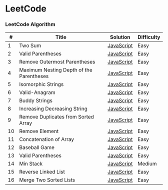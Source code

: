 # LeetCode

### LeetCode Algorithm

| #   | Title                                    | Solution                                                                        | Difficulty |
| --- | ---------------------------------------- | ------------------------------------------------------------------------------- | ---------- |
| 1   | Two Sum                                  | [JavaScript](./algorithms/JavaScript/Two-Sum/two-sum.js)                        | Easy       |
| 2   | Valid Parentheses                        | [JavaScript](./String/20-Valid-Parentheses/JavaScript)                          | Easy       |
| 3   | Remove Outermost Parentheses             | [JavaScript](./String/1021-Remove-Outermost-Parentheses/JavaScript)             | Easy       |
| 4   | Maximum Nesting Depth of the Parentheses | [JavaScript](./String/1614-Maximum-Nesting-Depth-of-the-Parentheses/JavaScript) | Easy       |
| 5   | Isomorphic Strings                       | [JavaScript](./String/205-Isomorphic-String/JavaScript)                         | Easy       |
| 6   | Valid-Anagram                            | [JavaScript](./String/242-Valid-Anagram/JavaScript)                             | Easy       |
| 7   | Buddy Strings                            | [JavaScript](./String/850-Buddy-Strings/JavaScript)                             | Easy       |
| 8   | Increasing Decreasing String             | [JavaScript](./String/1370-Increasing-Decreasing-String/JavaScript)             | Easy       |
| 9   | Remove Duplicates from Sorted Array      | [JavaScript](./Array/26.%20Remove%20Duplicates%20from%20Sorted%20Array)         | Easy       |
| 10  | Remove Element                           | [JavaScript](./Array/27.%20Remove%20Element)                                    | Easy       |
| 11  | Concatenation of Array                   | [JavaScript](./Array/1929.%20Concatenation%20of%20Array)                        | Easy       |
| 12  | Baseball Game                            | [JavaScript](./Array/682.%20Baseball%20Game)                                    | Easy       |
| 13  | Valid Parentheses                        | [JavaScript](./Array/20.%20Valid%20Parentheses)                                 | Easy       |
| 14  | Min Stack                                | [JavaScript](./Array/155.%20Min%20Stack)                                        | Medium     |
| 15  | Reverse Linked List                      | [JavaScript](./Linked%20List/206.%20Reverse%20Linked%20List)                    | Easy       |
| 16  | Merge Two Sorted Lists                   | [JavaScript](./Linked%20List/21.%20Merge%20Two%20Sorted%20Lists)                | Easy       |

